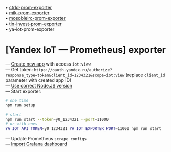 • [ctrld-prom-exporter](https://github.com/k03mad/ctrld-prom-exporter) \
• [mik-prom-exporter](https://github.com/k03mad/mik-prom-exporter) \
• [mosobleirc-prom-exporter](https://github.com/k03mad/mosobleirc-prom-exporter) \
• [tin-invest-prom-exporter](https://github.com/k03mad/tin-invest-prom-exporter) \
• ya-iot-prom-exporter

# [Yandex IoT — Prometheus] exporter

— [Create new app](https://oauth.yandex.ru/client/new) with access `iot:view` \
— Get token: `https://oauth.yandex.ru/authorize?response_type=token&client_id=1234321&scope=iot:view` (replace `client_id` parameter with created app ID) \
— [Use correct Node.JS version](.nvmrc) \
— Start exporter:

```bash
# one time
npm run setup

# start
npm run start --token=y0_1234321 --port=11000
# or with envs
YA_IOT_API_TOKEN=y0_1234321 YA_IOT_EXPORTER_PORT=11000 npm run start
```

— Update Prometheus `scrape_configs` \
— [Import Grafana dashboard](grafana.json)
